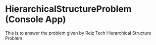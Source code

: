 # HierarchicalStructureProblem (Console App)
This is to answer the problem given by Reiz Tech Hierarchical Structure Problem
